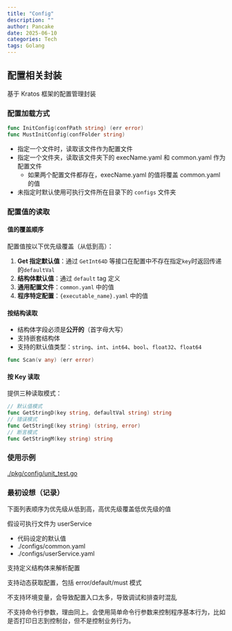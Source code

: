 ```yaml
---
title: "Config"
description: ""
author: Pancake
date: 2025-06-10
categories: Tech
tags: Golang
---
```


## 配置相关封装

基于 Kratos 框架的配置管理封装

### 配置加载方式

```go
func InitConfig(confPath string) (err error)
func MustInitConfig(confFolder string)
```

- 指定一个文件时，读取该文件作为配置文件
- 指定一个文件夹，读取该文件夹下的 execName.yaml 和 common.yaml 作为配置文件
  - 如果两个配置文件都存在，execName.yaml 的值将覆盖 common.yaml 的值
- 未指定时默认使用可执行文件所在目录下的 `configs` 文件夹

### 配置值的读取

#### 值的覆盖顺序

配置值按以下优先级覆盖（从低到高）：

1. **Get 指定默认值**：通过 `GetInt64D` 等接口在配置中不存在指定`key`时返回传递的`defaultVal`
2. **结构体默认值**：通过 `default` tag 定义
3. **通用配置文件**：`common.yaml` 中的值
4. **程序特定配置**：`{executable_name}.yaml` 中的值

#### 按结构读取

- 结构体字段必须是**公开的**（首字母大写）
- 支持嵌套结构体
- 支持的默认值类型：`string`、`int`、`int64`、`bool`、`float32`、`float64`

```go
func Scan(v any) (err error)
```

#### 按 Key 读取

提供三种读取模式：

```go
// 默认值模式
func GetStringD(key string, defaultVal string) string
// 错误模式
func GetStringE(key string) (string, error)
// 断言模式
func GetStringM(key string) string
```

### 使用示例

[./pkg/config/unit_test.go](https://github.com/pancake-lee/pgo/blob/master/pkg/config/unit_test.go)

### 最初设想（记录）

下面列表顺序为优先级从低到高，高优先级覆盖低优先级的值

假设可执行文件为 userService

- 代码设定的默认值
- ./configs/common.yaml
- ./configs/userService.yaml

支持定义结构体来解析配置

支持动态获取配置，包括 error/default/must 模式

不支持环境变量，会导致配置入口太多，导致调试和排查时混乱

不支持命令行参数，理由同上。会使用简单命令行参数来控制程序基本行为，比如是否打印日志到控制台，但不是控制业务行为。
